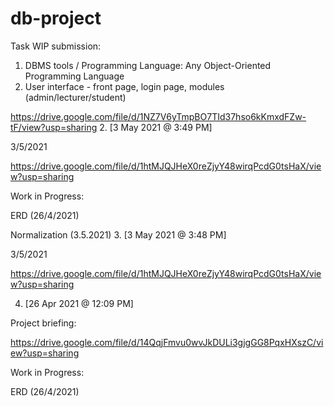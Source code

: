 # db-project
Task WIP submission:

1. DBMS tools / Programming Language: Any Object-Oriented Programming Language
2. User interface - front page, login page, modules (admin/lecturer/student)

https://drive.google.com/file/d/1NZ7V6yTmpBO7TId37hso6kKmxdFZw-tF/view?usp=sharing
2. [3 May 2021 @ 3:49 PM]

3/5/2021

https://drive.google.com/file/d/1htMJQJHeX0reZjyY48wirqPcdG0tsHaX/view?usp=sharing

Work in Progress:

ERD (26/4/2021)

Normalization (3.5.2021)
3. [3 May 2021 @ 3:48 PM]

3/5/2021

https://drive.google.com/file/d/1htMJQJHeX0reZjyY48wirqPcdG0tsHaX/view?usp=sharing

 
4. [26 Apr 2021 @ 12:09 PM]

Project briefing:

https://drive.google.com/file/d/14QqjFmvu0wvJkDULi3gjgGG8PqxHXszC/view?usp=sharing

 

Work in Progress:

ERD (26/4/2021)
